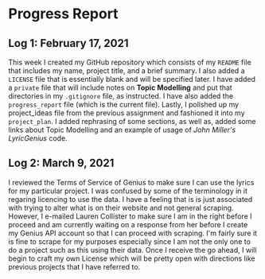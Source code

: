 # Progress Report

## Log 1: February 17, 2021
  This week I created my GitHub repository which consists of my `README` file that
includes my name, project title, and a brief summary. I also added a `LICENSE` file
that is essentially blank and will be specified later. I have added a `private` file
that will include notes on **Topic Modelling** and put that directories in my
`.gitignore` file, as instructed. I have also added the `progress_report` file
(which is the current file). Lastly, I polished up my project_ideas file from
the previous assignment and fashioned it into my `project_plan`. I added
rephrasing of some sections, as well as, added some links about Topic Modelling
and an example of usage of *John Miller's LyricGenius* code. 

## Log 2: March 9, 2021
I reviewed the Terms of Service of Genius to make sure I can use the lyrics for my particular project. I was confused by some of the terminology in it regaring licencing to use the data. I have a feeling that is is just associated with trying to alter what is on their website and not general scraping. However, I e-mailed Lauren Collister to make sure I am in the right before I proceed and am currently waiting on a response from her before I create my Genius API account so that I can proceed with scraping. I'm fairly sure it is fine to scrape for my purposes especially since I am not the only one to do a project such as this using their data. Once I receive the go ahead, I will begin to craft my own License which will be pretty open with directions like previous projects that I have referred to. 
